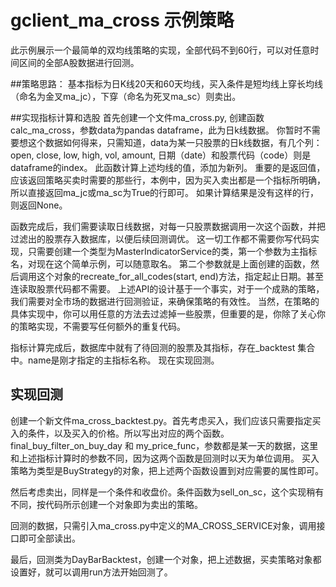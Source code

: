 # gclient_ma_cross 示例策略
此示例展示一个最简单的双均线策略的实现，全部代码不到60行，可以对任意时间区间的全部A股数据进行回测。

##策略思路：
基本指标为日K线20天和60天均线，买入条件是短均线上穿长均线（命名为金叉ma_jc），下穿（命名为死叉ma_sc）则卖出。


##实现指标计算和选股
首先创建一个文件ma_cross.py, 创建函数calc_ma_cross，参数data为pandas dataframe，此为日k线数据。
你暂时不需要想这个数据如何得来，只需知道，data为某一只股票的日k线数据，有几个列：open, close, low, high, vol, amount, 
日期（date）和股票代码（code）则是dataframe的index。
此函数计算上述均线的值，添加为新列。
重要的是返回值，应该返回策略买卖时需要的那些行，本例中，因为买入卖出都是一个指标所明确，所以直接返回ma_jc或ma_sc为True的行即可。
如果计算结果是没有这样的行，则返回None。

函数完成后，我们需要读取日线数据，对每一只股票数据调用一次这个函数，并把过滤出的股票存入数据库，以便后续回测调优。
这一切工作都不需要你写代码实现，只需要创建一个类型为MasterIndicatorService的类，第一个参数为主指标名，对现在这个简单示例，可以随意取名。
第二个参数就是上面创建的函数，然后调用这个对象的recreate_for_all_codes(start, end)方法，指定起止日期。甚至连读取股票代码都不需要。
上述API的设计基于一个事实，对于一个成熟的策略，我们需要对全市场的数据进行回测验证，来确保策略的有效性。
当然，在策略的具体实现中，你可以用任意的方法去过滤掉一些股票，但重要的是，你除了关心你的策略实现，不需要写任何额外的重复代码。

指标计算完成后，数据库中就有了待回测的股票及其指标，存在<name>_backtest 集合中。name是刚才指定的主指标名称。
现在实现回测。

## 实现回测
创建一个新文件ma_cross_backtest.py。首先考虑买入，我们应该只需要指定买入的条件，以及买入的价格。所以写出对应的两个函数。
final_buy_filter_on_buy_day 和 my_price_func，参数都是某一天的数据，这里和上述指标计算时的参数不同，因为这两个函数是回测时以天为单位调用。
买入策略为类型是BuyStrategy的对象，把上述两个函数设置到对应需要的属性即可。

然后考虑卖出，同样是一个条件和收盘价。条件函数为sell_on_sc，这个实现稍有不同，按代码所示创建一个对象即为卖出的策略。

回测的数据，只需引入ma_cross.py中定义的MA_CROSS_SERVICE对象，调用接口即可全部读出。

最后，回测类为DayBarBacktest，创建一个对象，把上述数据，买卖策略对象都设置好，就可以调用run方法开始回测了。